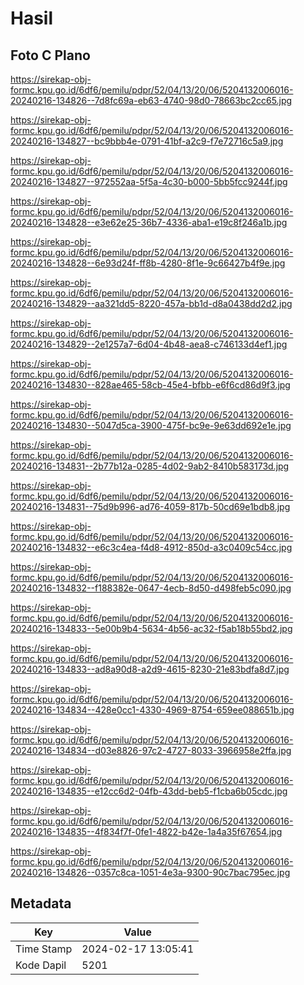 # Hasil

## Foto C Plano

https://sirekap-obj-formc.kpu.go.id/6df6/pemilu/pdpr/52/04/13/20/06/5204132006016-20240216-134826--7d8fc69a-eb63-4740-98d0-78663bc2cc65.jpg

https://sirekap-obj-formc.kpu.go.id/6df6/pemilu/pdpr/52/04/13/20/06/5204132006016-20240216-134827--bc9bbb4e-0791-41bf-a2c9-f7e72716c5a9.jpg

https://sirekap-obj-formc.kpu.go.id/6df6/pemilu/pdpr/52/04/13/20/06/5204132006016-20240216-134827--972552aa-5f5a-4c30-b000-5bb5fcc9244f.jpg

https://sirekap-obj-formc.kpu.go.id/6df6/pemilu/pdpr/52/04/13/20/06/5204132006016-20240216-134828--e3e62e25-36b7-4336-aba1-e19c8f246a1b.jpg

https://sirekap-obj-formc.kpu.go.id/6df6/pemilu/pdpr/52/04/13/20/06/5204132006016-20240216-134828--6e93d24f-ff8b-4280-8f1e-9c66427b4f9e.jpg

https://sirekap-obj-formc.kpu.go.id/6df6/pemilu/pdpr/52/04/13/20/06/5204132006016-20240216-134829--aa321dd5-8220-457a-bb1d-d8a0438dd2d2.jpg

https://sirekap-obj-formc.kpu.go.id/6df6/pemilu/pdpr/52/04/13/20/06/5204132006016-20240216-134829--2e1257a7-6d04-4b48-aea8-c746133d4ef1.jpg

https://sirekap-obj-formc.kpu.go.id/6df6/pemilu/pdpr/52/04/13/20/06/5204132006016-20240216-134830--828ae465-58cb-45e4-bfbb-e6f6cd86d9f3.jpg

https://sirekap-obj-formc.kpu.go.id/6df6/pemilu/pdpr/52/04/13/20/06/5204132006016-20240216-134830--5047d5ca-3900-475f-bc9e-9e63dd692e1e.jpg

https://sirekap-obj-formc.kpu.go.id/6df6/pemilu/pdpr/52/04/13/20/06/5204132006016-20240216-134831--2b77b12a-0285-4d02-9ab2-8410b583173d.jpg

https://sirekap-obj-formc.kpu.go.id/6df6/pemilu/pdpr/52/04/13/20/06/5204132006016-20240216-134831--75d9b996-ad76-4059-817b-50cd69e1bdb8.jpg

https://sirekap-obj-formc.kpu.go.id/6df6/pemilu/pdpr/52/04/13/20/06/5204132006016-20240216-134832--e6c3c4ea-f4d8-4912-850d-a3c0409c54cc.jpg

https://sirekap-obj-formc.kpu.go.id/6df6/pemilu/pdpr/52/04/13/20/06/5204132006016-20240216-134832--f188382e-0647-4ecb-8d50-d498feb5c090.jpg

https://sirekap-obj-formc.kpu.go.id/6df6/pemilu/pdpr/52/04/13/20/06/5204132006016-20240216-134833--5e00b9b4-5634-4b56-ac32-f5ab18b55bd2.jpg

https://sirekap-obj-formc.kpu.go.id/6df6/pemilu/pdpr/52/04/13/20/06/5204132006016-20240216-134833--ad8a90d8-a2d9-4615-8230-21e83bdfa8d7.jpg

https://sirekap-obj-formc.kpu.go.id/6df6/pemilu/pdpr/52/04/13/20/06/5204132006016-20240216-134834--428e0cc1-4330-4969-8754-659ee088651b.jpg

https://sirekap-obj-formc.kpu.go.id/6df6/pemilu/pdpr/52/04/13/20/06/5204132006016-20240216-134834--d03e8826-97c2-4727-8033-3966958e2ffa.jpg

https://sirekap-obj-formc.kpu.go.id/6df6/pemilu/pdpr/52/04/13/20/06/5204132006016-20240216-134835--e12cc6d2-04fb-43dd-beb5-f1cba6b05cdc.jpg

https://sirekap-obj-formc.kpu.go.id/6df6/pemilu/pdpr/52/04/13/20/06/5204132006016-20240216-134835--4f834f7f-0fe1-4822-b42e-1a4a35f67654.jpg

https://sirekap-obj-formc.kpu.go.id/6df6/pemilu/pdpr/52/04/13/20/06/5204132006016-20240216-134826--0357c8ca-1051-4e3a-9300-90c7bac795ec.jpg


## Metadata

| Key        | Value               |
| ---------- | ------------------- |
| Time Stamp | 2024-02-17 13:05:41 |
| Kode Dapil | 5201                |



